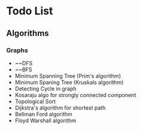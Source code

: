 # Todo List
## Algorithms
### Graphs
  - ~~DFS
  - ~~BFS
  - Minimum Spanning Tree (Prim's algorithm)
  - Minimum Spaning Tree (Kruskals algorithm)
  - Detecting Cycle in graph
  - Kosaraju algo for strongly connected component
  - Topological Sort
  - Dijkstra's algorithm for shortest path
  - Bellman Ford algorithm
  - Floyd Warshall algorithm
